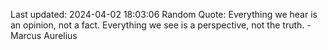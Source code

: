 Last updated: 2024-04-02 18:03:06
Random Quote: Everything we hear is an opinion, not a fact. Everything we see is a perspective, not the truth. - Marcus Aurelius